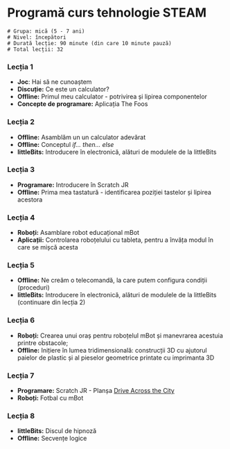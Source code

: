 # Programă curs tehnologie STEAM

    # Grupa: mică (5 - 7 ani)
    # Nivel: începători
    # Durată lecție: 90 minute (din care 10 minute pauză)
    # Total lecții: 32

### Lecția 1
- **Joc**: Hai să ne cunoaștem
- **Discuție:** Ce este un calculator?
- **Offline:** Primul meu calculator - potrivirea și lipirea componentelor
- **Concepte de programare:** Aplicația The Foos

### Lecția 2
- **Offline:** Asamblăm un un calculator adevărat
- **Offline:** Conceptul *if... then... else*
- **littleBits:** Introducere în electronică, alături de modulele de la littleBits

### Lecția 3
- **Programare:** Introducere în Scratch JR
- **Offline:** Prima mea tastatură - identificarea poziției tastelor și lipirea acestora

### Lecția 4
- **Roboți:** Asamblare robot educațional mBot
- **Aplicații:** Controlarea roboțelului cu tableta, pentru a învăța modul în care se mișcă acesta

### Lecția 5
- **Offline:** Ne creăm o telecomandă, la care putem configura condiții (proceduri)
- **littleBits:** Introducere în electronică, alături de modulele de la littleBits (continuare din lecția 2)

### Lecția 6
- **Roboți:** Crearea unui oraș pentru roboțelul mBot și manevrarea acestuia printre obstacole;
- **Offline:** Inițiere în lumea tridimensională: construcții 3D cu ajutorul paielor de plastic și al pieselor geometrice printate cu imprimanta 3D

### Lecția 7
- **Programare:** Scratch JR - Planșa [Drive Across the City](http://www.scratchjr.org/activities/card01-car.pdf)
- **Roboți:** Fotbal cu mBot

### Lecția 8
- **littleBits:** Discul de hipnoză
- **Offline:** Secvențe logice

